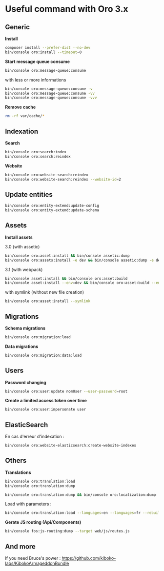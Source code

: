 Useful command with Oro 3.x
========================

## Generic

**Install**

```bash
composer install --prefer-dist --no-dev
bin/console oro:install --timeout=0
 ```

**Start message queue consume**

```bash
bin/console oro:message-queue:consume
 ```

with less or more informations

```bash
bin/console oro:message-queue:consume -v
bin/console oro:message-queue:consume -vv
bin/console oro:message-queue:consume -vvv
 ```
   
**Remove cache**

```bash
rm -rf var/cache/*
```


## Indexation

**Search**

```bash
bin/console oro:search:index
bin/console oro:search:reindex
```

**Website**

```bash
bin/console oro:website-search:reindex
bin/console oro:website-search:reindex --website-id=2
```

## Update entities

```bash
bin/console oro:entity-extend:update-config 
bin/console oro:entity-extend:update-schema
```

## Assets
**Install assets**


3.0 (with assetic)
```bash
bin/console oro:asset:install && bin/console assetic:dump
bin/console oro:assets:install -e dev && bin/console assetic:dump -e dev
```

3.1 (with webpack)
```bash
bin/console asset:install && bin/console oro:asset:build
bin/console asset:install --env=dev && bin/console oro:asset:build --env=dev
```

with symlink (without new file creation)

```bash
bin/console oro:asset:install --symlink
```


## Migrations
**Schema migrations**

```bash
bin/console oro:migration:load
```

**Data migrations**

```bash
bin/console oro:migration:data:load
```

## Users

**Password changing**

```bash
bin/console oro:user:update nomUser --user-password=root
```

**Create a limited access token over time**

```bash
bin/console oro:user:impersonate user 
```

## ElasticSearch

En cas d'erreur d'indexation :
```bash
bin/console oro:website-elasticsearch:create-website-indexes
```

## Others

**Translations**

```bash
bin/console oro:translation:load
bin/console oro:translation:dump 
```

```bash
bin/console oro:translation:dump && bin/console oro:localization:dump
```

Load with parameters :
```bash
bin/console oro:translation:load --languages=en --languages=fr --rebuild-cache
```

**Gerate JS routing (Api/Components)**

```bash
bin/console fos:js-routing:dump --target web/js/routes.js 
```

## And more
If you need Bruce's power : https://github.com/kiboko-labs/KibokoArmageddonBundle
